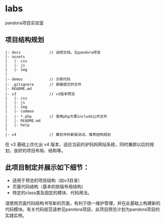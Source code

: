 labs
====

pandora项目实验室

## 项目结构规划

    |- docs             // 说明文档，见pandora项目
    |- assets 
    |   |- css
    |   |- js
    |   |- img
    |
    |- demos            // 示例代码
    |- .gitignore       // 屏蔽提交的文件
    |- README.md 
    |- v3               // v3版本预览
    |   |- css
    |   |- js
    |   |- img
    |   |- common
    |   |- *.php        // 使用php方便include公共文件
    |   |- README.md    
    |   |- help
    |
    |- v4               // 筹划中的新版测试，推荐结构规划


在 v3 基础上优化出 v4 版本，适应当前的驴妈妈网站系统，同时兼顾以后的规划，良好的项目布局、结构等。

## 此项目制定并展示如下细节：

- 适用于预览的项目结构（如v3目录）
- 页面代码结构（基本的排版布局结构）
- 特定的class类及固定的模块、代码用法。

请使用页面代码结构书写新的页面，有利于统一维护管理，并在此基础上构建新的代码模块。有关代码规范请参见pandora项目，此项目预览计划为pandora项目的实践实例。


